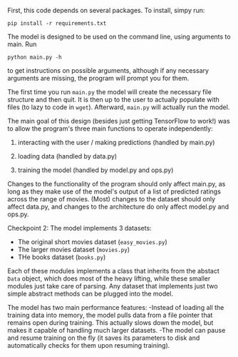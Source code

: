 First, this code depends on several packages. To install, simpy run:

    pip install -r requirements.txt

The model is designed to be used on the command line, using arguments to main.
Run

    python main.py -h
to get instructions on possible arguments, although if any necessary arguments
are missing, the program will prompt you for them.
 
The first time you run `main.py` the model will create the necessary file
structure and then quit. It is then up to the user to actually populate with
files (to lazy to code in `wget`). Afterward, `main.py` will actually run the
model.

The main goal of this design (besides just getting TensorFlow to work!) was to
allow the program's three main functions to operate independently:

1. interacting with the user / making predictions (handled by main.py)

2. loading data (handled by data.py)

3. training the model (handled by model.py and ops.py)

Changes to the functionality of the program should only affect main.py,
as long as they make use of the model's output of a list of predicted ratings
across the range of movies. (Most) changes to the dataset should only affect
data.py, and changes to the architecture do only affect model.py and ops.py.

Checkpoint 2:
The model implements 3 datasets:
- The original short movies dataset (`easy_movies.py`)
- The larger movies dataset (`movies.py`)
- THe books dataset (`books.py`)

Each of these modules implements a class that inherits from the abstact
`Data` object, which does most of the heavy lifting, while these smaller
modules just take care of parsing. Any dataset that implements just two simple
abstract methods can be plugged into the model.

The model has two main performance features: 
-Instead of loading all the training data into memory, the model pulls data from 
a file pointer that remains open during training. This actually slows down the model, but makes it capable of handling much larger datasets.
-The model can pause and resume training on the fly (it saves its parameters to
disk and automatically checks for them upon resuming training).
